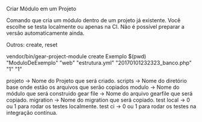
Criar Módulo em um Projeto

Comando que cria um módulo dentro de um projeto já existente.
Você escolhe se testa localmente ou apenas na CI.
Não é possível preparar a versão automaticamente ainda.

Outros: create, reset

vendor/bin/gear-project-module create Exemplo $(pwd) "ModuloDeExemplo" "web" "estrutura.yml" "20170101232323_banco.php" "1" "1"

projeto    -> Nome do Projeto que será criado.
scripts    -> Nome do diretório base onde estão os arquivos que serão copiados
modulo     -> Nome do módulo que será construido
gear file  -> Nome do arquivo gearfile que será copiado.
migration  -> Nome do migration que será copiado.
test local -> 0 ou 1 para rodar os testes localmente.
test ci    -> 0 ou 1 para rodar os testes na integração contínua.

